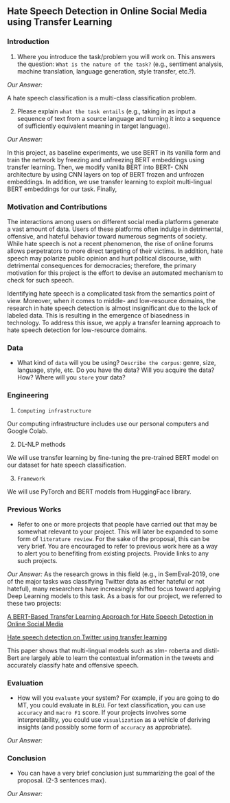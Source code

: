 ## Hate Speech Detection in Online Social Media using Transfer Learning

### Introduction

1. Where you introduce the task/problem you will work on. This answers the question: ``What is the nature of the task?`` (e.g., sentiment analysis, machine translation, language generation, style transfer, etc.?). 

*Our Answer:*

A hate speech classification is a multi-class classification problem. 

2. Please explain ``what the task entails`` (e.g., taking in as input a sequence of text from a source language and turning it into a sequence of sufficiently equivalent meaning in target language). 

*Our Answer:*

In this project, as baseline experiments, we use BERT in its vanilla form and train the network by freezing and unfreezing BERT embeddings using transfer learning.
Then, we modify vanilla BERT into BERT- CNN architecture by using CNN layers on top of BERT frozen and unfrozen embeddings.
In addition, we use transfer learning to exploit multi-lingual BERT embeddings for our task. 
Finally, 

### Motivation and Contributions

The interactions among users on different social media platforms generate a vast amount of data. Users of these platforms often indulge in detrimental, offensive, and hateful behavior toward numerous segments of society. While hate speech is not a recent phenomenon, the rise of online forums allows perpetrators to more direct targeting of their victims. In addition, hate speech may polarize public opinion and hurt political discourse, with detrimental consequences for democracies; therefore, the primary motivation for this project is the effort to devise an automated mechanism to check for such speech.

Identifying hate speech is a complicated task from the semantics point of view. Moreover,  when it comes to middle- and low-resource domains, the research in hate speech detection is almost insignificant due to the lack of labeled data. This is resulting in the emergence of biasedness in technology.
To address this issue, we apply a transfer learning approach to hate speech detection for low-resource domains.

### Data
- What kind of ``data`` will you be using? ``Describe the corpus``: genre, size, language, style, etc. Do you have the data? Will you acquire the data? How? Where will you ``store`` your data? 



### Engineering

1. ``Computing infrastructure``

Our computing infrastructure includes use our personal computers and Google Colab.

2. DL-NLP methods

We will use transfer learning by fine-tuning the pre-trained BERT model on our dataset for hate speech classification.

3. ``Framework``

We will use PyTorch and BERT models from HuggingFace library.


### Previous Works
- Refer to one or more projects that people have carried out that may be somewhat relevant to your project. This will later be expanded to some form of ``literature review``. For the sake of the proposal, this can be very brief. You are encouraged to refer to previous work here as a way to alert you to benefiting from existing projects. Provide links to any such projects.

*Our Answer:*
As the research grows in this field (e.g., in SemEval-2019, one of the major tasks was classifying Twitter data as either hateful or not hateful), many researchers have increasingly shifted focus toward applying Deep Learning models to this task. As a basis for our project, we referred to these two projects:

[A BERT-Based Transfer Learning Approach for Hate Speech Detection in Online Social Media](https://arxiv.org/pdf/1910.12574.pdf)

[Hate speech detection on Twitter using transfer learning](https://www.sciencedirect.com/science/article/abs/pii/S0885230822000110)

This paper shows that multi-lingual models such as xlm- roberta and distil-Bert are largely able to learn the contextual information in the tweets and accurately classify hate and offensive speech.



### Evaluation
- How will you ``evaluate`` your system? For example, if you are going to do MT, you could evaluate in ``BLEU``. For text classification, you can use ``accuracy`` and ``macro F1`` score. If your projects involves some interpretability, you could use ``visualization`` as a vehicle of deriving insights (and possibly some form of ``accuracy`` as approbriate).

*Our Answer:*


### Conclusion
- You can have a very brief conclusion just summarizing the goal of the proposal. (2-3 sentences max).

*Our Answer:*

